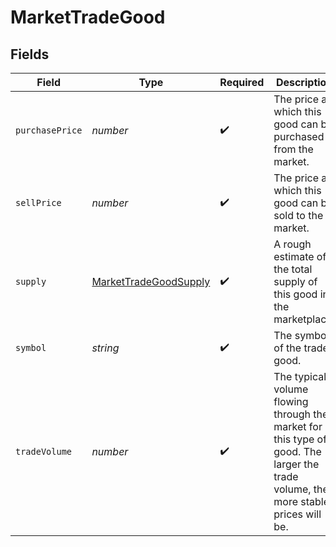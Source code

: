 # MarketTradeGood


## Fields

| Field                                                                                                                             | Type                                                                                                                              | Required                                                                                                                          | Description                                                                                                                       |
| --------------------------------------------------------------------------------------------------------------------------------- | --------------------------------------------------------------------------------------------------------------------------------- | --------------------------------------------------------------------------------------------------------------------------------- | --------------------------------------------------------------------------------------------------------------------------------- |
| `purchasePrice`                                                                                                                   | *number*                                                                                                                          | :heavy_check_mark:                                                                                                                | The price at which this good can be purchased from the market.                                                                    |
| `sellPrice`                                                                                                                       | *number*                                                                                                                          | :heavy_check_mark:                                                                                                                | The price at which this good can be sold to the market.                                                                           |
| `supply`                                                                                                                          | [MarketTradeGoodSupply](../../models/shared/markettradegoodsupply.md)                                                             | :heavy_check_mark:                                                                                                                | A rough estimate of the total supply of this good in the marketplace.                                                             |
| `symbol`                                                                                                                          | *string*                                                                                                                          | :heavy_check_mark:                                                                                                                | The symbol of the trade good.                                                                                                     |
| `tradeVolume`                                                                                                                     | *number*                                                                                                                          | :heavy_check_mark:                                                                                                                | The typical volume flowing through the market for this type of good. The larger the trade volume, the more stable prices will be. |